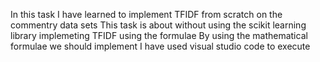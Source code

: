 In this task I have learned to implement TFIDF from scratch on the commentry data sets This task is about without using the scikit learning library implemeting TFIDF using the formulae By using the mathematical formulae we should implement I have used visual studio code to execute
